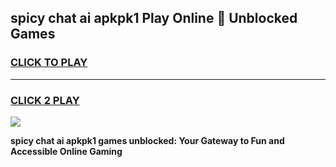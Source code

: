 
## spicy chat ai apkpk1 Play Online 👋 Unblocked Games
<h3>
<a href="https://premium.freeplayer.one?title=spicy_chat_ai_apkpk1&ref=19F">CLICK TO PLAY</a></h3>
<hr>

<h3>
<a href="https://premium.freeplayer.one?title=spicy_chat_ai_apkpk1&ref=19F">CLICK 2 PLAY</a>
  
</h3>

<a href="https://premium.freeplayer.one?title=spicy_chat_ai_apkpk1&ref=19F"><img src="https://clearcache.store/games.png"></a>


**spicy chat ai apkpk1 games unblocked: Your Gateway to Fun and Accessible Online Gaming**

